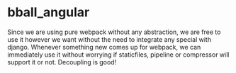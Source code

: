 # bball_angular

Since we are using pure webpack without any abstraction, we are free to use it however we want without the need to integrate any special with django. Whenever something new comes up for webpack, we can immediately use it without worrying if staticfiles, pipeline or compressor will support it or not. Decoupling is good!
